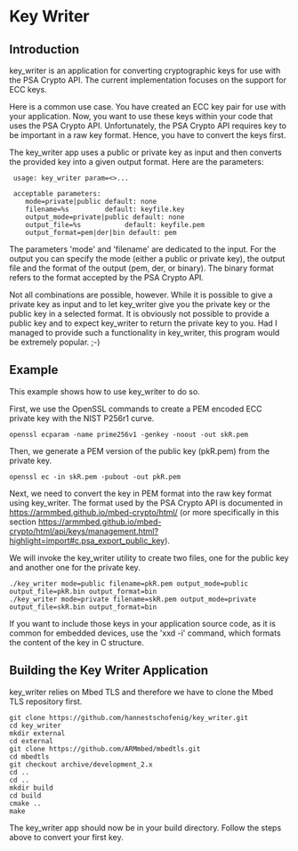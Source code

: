 # Key Writer

## Introduction

key_writer is an application for converting cryptographic keys for use with the PSA Crypto API. The current implementation focuses on the support for ECC keys. 

Here is a common use case. You have created an ECC key pair for use with your application. Now, you want to use these keys within your code that uses the PSA Crypto API. Unfortunately, the PSA Crypto API requires key to be important in a raw key format. Hence, you have to convert the keys first. 

The key_writer app uses a public or private key as input and then converts the provided key into a given output format. Here are the parameters: 

```
 usage: key_writer param=<>...

 acceptable parameters:
    mode=private|public default: none
    filename=%s         default: keyfile.key
    output_mode=private|public default: none
    output_file=%s           default: keyfile.pem
    output_format=pem|der|bin default: pem
```

The parameters 'mode' and 'filename' are dedicated to the input. For the output you can specify the mode (either a public or private key), the output file and the format of the output (pem, der, or binary). The binary format refers to the format accepted by the PSA Crypto API. 

Not all combinations are possible, however. While it is possible to give a private key as input and to let key_writer give you the private key or the public key in a selected format. It is obviously not possible to provide a public key and to expect key_writer to return the private key to you. Had I managed to provide such a functionality in key_writer, this program would be extremely popular. ;-)


## Example

This example shows how to use key_writer to do so. 

First, we use the OpenSSL commands to create a PEM encoded ECC private key with the NIST P256r1 curve. 

```
openssl ecparam -name prime256v1 -genkey -noout -out skR.pem
```

Then, we generate a PEM version of the public key (pkR.pem) from the private key.

```
openssl ec -in skR.pem -pubout -out pkR.pem
```

Next, we need to convert the key in PEM format into the raw key format using key_writer. The format used by the PSA Crypto API is documented in https://armmbed.github.io/mbed-crypto/html/ (or more specifically in this section https://armmbed.github.io/mbed-crypto/html/api/keys/management.html?highlight=import#c.psa_export_public_key).

We will invoke the key_writer utility to create two files, one for the public key and another one for the private key.

```
./key_writer mode=public filename=pkR.pem output_mode=public output_file=pkR.bin output_format=bin
./key_writer mode=private filename=skR.pem output_mode=private output_file=skR.bin output_format=bin
```

If you want to include those keys in your application source code, as it is common for embedded devices, use the 'xxd -i' command, which formats the content of the key in C structure. 

## Building the Key Writer Application 

key_writer relies on Mbed TLS and therefore we have to clone the Mbed TLS repository first. 

```
git clone https://github.com/hannestschofenig/key_writer.git
cd key_writer
mkdir external
cd external
git clone https://github.com/ARMmbed/mbedtls.git
cd mbedtls
git checkout archive/development_2.x
cd ..
cd ..
mkdir build
cd build
cmake ..
make 
```

The key_writer app should now be in your build directory. Follow the steps above to convert your first key. 
